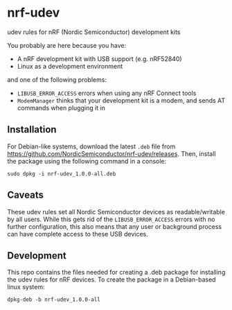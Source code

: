 # nrf-udev

udev rules for nRF (Nordic Semiconductor) development kits


You probably are here because you have:

- A nRF development kit with USB support (e.g. nRF52840)
- Linux as a development environment

and one of the following problems:

- `LIBUSB_ERROR_ACCESS` errors when using any nRF Connect tools
- `ModemManager` thinks that your development kit is a modem, and sends AT commands when plugging it in


## Installation

For Debian-like systems, download the latest `.deb` file from https://github.com/NordicSemiconductor/nrf-udev/releases. Then, install the package using the following command in a console:

```
sudo dpkg -i nrf-udev_1.0.0-all.deb
```

## Caveats

These udev rules set all Nordic Semiconductor devices as readable/writable by all users. While this gets rid of the `LIBUSB_ERROR_ACCESS` errors with no further configuration, this also means that any user or background process can have complete access to these USB devices.


## Development

This repo contains the files needed for creating a .deb package for installing the udev rules for nRF devices. To create the package in a Debian-based linux system:

```
dpkg-deb -b nrf-udev_1.0.0-all
```
